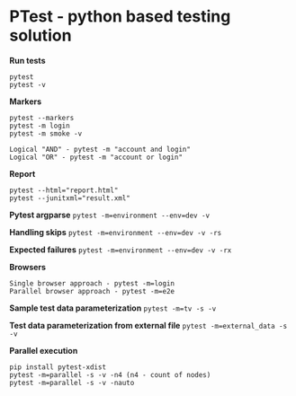 # PTest - python based testing solution

**Run tests**
```
pytest
pytest -v
```

**Markers**
```
pytest --markers
pytest -m login
pytest -m smoke -v

Logical "AND" - pytest -m "account and login"
Logical "OR" - pytest -m "account or login"
```

**Report**
```
pytest --html="report.html"
pytest --junitxml="result.xml"
```

**Pytest argparse** ``pytest -m=environment --env=dev -v``

**Handling skips** ``pytest -m=environment --env=dev -v -rs``

**Expected failures** ``pytest -m=environment --env=dev -v -rx``

**Browsers**
```
Single browser approach - pytest -m=login
Parallel browser approach - pytest -m=e2e
```

**Sample test data parameterization** ``pytest -m=tv -s -v``

**Test data parameterization from external file** ``pytest -m=external_data -s -v``

**Parallel execution**
```
pip install pytest-xdist
pytest -m=parallel -s -v -n4 (n4 - count of nodes)
pytest -m=parallel -s -v -nauto
```


